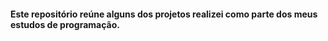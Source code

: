 #### Este repositório reúne alguns dos projetos realizei como parte dos meus estudos de programação.
